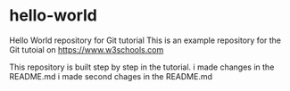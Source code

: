 # hello-world
Hello World repository for Git tutorial
This is an example repository for the Git tutoial on https://www.w3schools.com

This repository is built step by step in the tutorial.
i made changes in the README.md
i made second chages in the README.md
 
